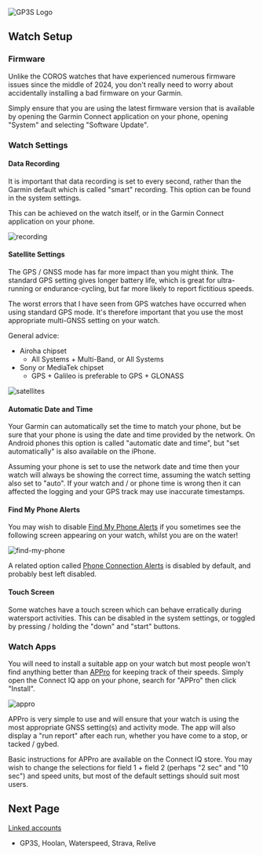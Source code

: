 ![GP3S Logo](../img/Garmin_logo_2006.png)



## Watch Setup

### Firmware

Unlike the COROS watches that have experienced numerous firmware issues since the middle of 2024, you don't really need to worry about accidentally installing a bad firmware on your Garmin.

Simply ensure that you are using the latest firmware version that is available by opening the Garmin Connect application on your phone, opening "System" and selecting "Software Update". 



### Watch Settings

#### Data Recording

It is important that data recording is set to every second, rather than the Garmin default which is called "smart" recording. This option can be found in the system settings.

This can be achieved on the watch itself, or in the Garmin Connect application on your phone. 

![recording](img/recording.jpg)



#### Satellite Settings

The GPS / GNSS mode has far more impact than you might think. The standard GPS setting gives longer battery life, which is great for ultra-running or endurance-cycling, but far more likely to report fictitious speeds.

The worst errors that I have seen from GPS watches have occurred when using standard GPS mode. It's therefore important that you use the most appropriate multi-GNSS setting on your watch.

General advice:

- Airoha chipset
  - All Systems + Multi-Band, or All Systems
- Sony or MediaTek chipset
  - GPS + Galileo is preferable to GPS + GLONASS

![satellites](img/satellites.jpg)



#### Automatic Date and Time

Your Garmin can automatically set the time to match your phone, but be sure that your phone is using the date and time provided by the network. On Android phones this option is called "automatic date and time", but "set automatically" is also available on the iPhone.

Assuming your phone is set to use the network date and time then your watch will always be showing the correct time, assuming the watch setting also set to "auto". If your watch and / or phone time is wrong then it can affected the logging and your GPS track may use inaccurate timestamps.



#### Find My Phone Alerts

You may wish to disable [Find My Phone Alerts](https://support.garmin.com/en-GB/?faq=rQd3VdvlHj78fOJ9V4Uz19) if you sometimes see the following screen appearing on your watch, whilst you are on the water!

![find-my-phone](img/find-my-phone.png)



A related option called [Phone Connection Alerts](https://support.garmin.com/en-GB/?faq=NVd6I8uPsl4NkIqyM8dh99) is disabled by default, and probably best left disabled.



#### Touch Screen

Some watches have a touch screen which can behave erratically during watersport activities. This can be disabled in the system settings, or toggled by pressing / holding the "down" and "start" buttons.




### Watch Apps

You will need to install a suitable app on your watch but most people won't find anything better than [APPro](https://apps.garmin.com/apps/9567700b-6587-44be-9708-879bfc844791?tid=0) for keeping track of their speeds. Simply open the Connect IQ app on your phone, search for "APPro" then click "Install".

![appro](img/appro.jpg)  



APPro is very simple to use and will ensure that your watch is using the most appropriate GNSS setting(s) and activity mode. The app will also display a "run report" after each run, whether you have come to a stop, or tacked / gybed. 

Basic instructions for APPro are available on the Connect IQ store. You may wish to change the selections for field 1 + field 2 (perhaps "2 sec" and "10 sec") and speed units, but most of the default settings should suit most users. 



## Next Page

[Linked accounts](../accounts/README.md)

- GP3S, Hoolan, Waterspeed, Strava, Relive

